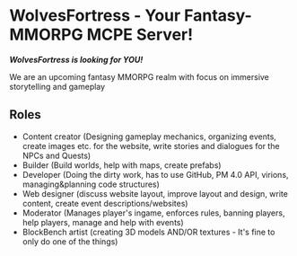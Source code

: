 # WolvesFortress - Your Fantasy-MMORPG MCPE Server!
***WolvesFortress is looking for YOU!***

We are an upcoming fantasy MMORPG realm with focus on immersive storytelling and gameplay

## Roles
- Content creator (Designing gameplay mechanics, organizing events, create images etc. for the website, write stories and dialogues for the NPCs and Quests)
- Builder (Build worlds, help with maps, create prefabs)
- Developer (Doing the dirty work, has to use GitHub, PM 4.0 API, virions, managing&planning code structures)
- Web designer (discuss website layout, improve layout and design, write content, create event descriptions/websites)
- Moderator (Manages player's ingame, enforces rules, banning players, help players, manage and help with events)
- BlockBench artist (creating 3D models AND/OR textures - It's fine to only do one of the things)
<!--

**Here are some ideas to get you started:**

🙋‍♀️ A short introduction - what is your organization all about?
🌈 Contribution guidelines - how can the community get involved?
👩‍💻 Useful resources - where can the community find your docs? Is there anything else the community should know?
🍿 Fun facts - what does your team eat for breakfast?
🧙 Remember, you can do mighty things with the power of [Markdown](https://guides.github.com/features/mastering-markdown/)
-->
